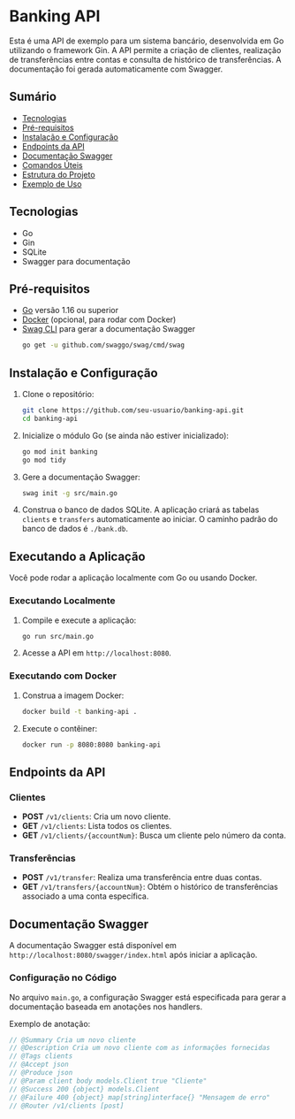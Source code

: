 # Banking API

Esta é uma API de exemplo para um sistema bancário, desenvolvida em Go utilizando o framework Gin. A API permite a criação de clientes, realização de transferências entre contas e consulta de histórico de transferências. A documentação foi gerada automaticamente com Swagger.

## Sumário
- [Tecnologias](#tecnologias)
- [Pré-requisitos](#pré-requisitos)
- [Instalação e Configuração](#instalação-e-configuração)
- [Endpoints da API](#endpoints-da-api)
- [Documentação Swagger](#documentação-swagger)
- [Comandos Úteis](#comandos-úteis)
- [Estrutura do Projeto](#estrutura-do-projeto)
- [Exemplo de Uso](#exemplo-de-uso)

## Tecnologias

- Go
- Gin
- SQLite
- Swagger para documentação

## Pré-requisitos

- [Go](https://golang.org/doc/install) versão 1.16 ou superior
- [Docker](https://docs.docker.com/get-docker/) (opcional, para rodar com Docker)
- [Swag CLI](https://github.com/swaggo/swag) para gerar a documentação Swagger
    ```bash
    go get -u github.com/swaggo/swag/cmd/swag
    ```

## Instalação e Configuração

1. Clone o repositório:

    ```bash
    git clone https://github.com/seu-usuario/banking-api.git
    cd banking-api
    ```

2. Inicialize o módulo Go (se ainda não estiver inicializado):

    ```bash
    go mod init banking
    go mod tidy
    ```

3. Gere a documentação Swagger:

    ```bash
    swag init -g src/main.go
    ```

4. Construa o banco de dados SQLite. A aplicação criará as tabelas `clients` e `transfers` automaticamente ao iniciar. O caminho padrão do banco de dados é `./bank.db`.

## Executando a Aplicação

Você pode rodar a aplicação localmente com Go ou usando Docker.

### Executando Localmente

1. Compile e execute a aplicação:

    ```bash
    go run src/main.go
    ```

2. Acesse a API em `http://localhost:8080`.

### Executando com Docker

1. Construa a imagem Docker:

    ```bash
    docker build -t banking-api .
    ```

2. Execute o contêiner:

    ```bash
    docker run -p 8080:8080 banking-api
    ```

## Endpoints da API

### Clientes

- **POST** `/v1/clients`: Cria um novo cliente.
- **GET** `/v1/clients`: Lista todos os clientes.
- **GET** `/v1/clients/{accountNum}`: Busca um cliente pelo número da conta.

### Transferências

- **POST** `/v1/transfer`: Realiza uma transferência entre duas contas.
- **GET** `/v1/transfers/{accountNum}`: Obtém o histórico de transferências associado a uma conta específica.

## Documentação Swagger

A documentação Swagger está disponível em `http://localhost:8080/swagger/index.html` após iniciar a aplicação.

### Configuração no Código

No arquivo `main.go`, a configuração Swagger está especificada para gerar a documentação baseada em anotações nos handlers.

Exemplo de anotação:

```go
// @Summary Cria um novo cliente
// @Description Cria um novo cliente com as informações fornecidas
// @Tags clients
// @Accept json
// @Produce json
// @Param client body models.Client true "Cliente"
// @Success 200 {object} models.Client
// @Failure 400 {object} map[string]interface{} "Mensagem de erro"
// @Router /v1/clients [post]
```
